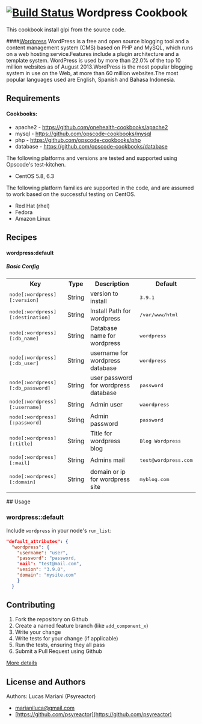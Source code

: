 [![Build Status](https://travis-ci.org/psyreactor/wordpress-cookbook.svg?branch=master)](https://travis-ci.org/psyreactor/wordpress-cookbook)
Wordpress Cookbook
===============

This cookbook install glpi from the source code.

####[Wordpress](https://wordpress.org/)
WordPress is a free and open source blogging tool and a content management system (CMS) based on PHP and MySQL, which runs on a web hosting service.Features include a plugin architecture and a template system. WordPress is used by more than 22.0% of the top 10 million websites as of August 2013.WordPress is the most popular blogging system in use on the Web, at more than 60 million websites.The most popular languages used are English, Spanish and Bahasa Indonesia.

Requirements
------------
#### Cookbooks:

- apache2 - https://github.com/onehealth-cookbooks/apache2
- mysql - https://github.com/opscode-cookbooks/mysql
- php - https://github.com/opscode-cookbooks/php
- database - https://github.com/opscode-cookbooks/database

The following platforms and versions are tested and supported using Opscode's test-kitchen.

- CentOS 5.8, 6.3

The following platform families are supported in the code, and are assumed to work based on the successful testing on CentOS.


- Red Hat (rhel)
- Fedora
- Amazon Linux

Recipes
-------
#### wordpress:default
##### Basic Config

<table>
  <tr>
    <th>Key</th>
    <th>Type</th>
    <th>Description</th>
    <th>Default</th>
  </tr>
  <tr>
    <td><tt>node[:wordpress][:version]</tt></td>
    <td>String</td>
    <td>version to install</td>
    <td><tt>3.9.1</tt></td>
  </tr>
  <tr>
    <td><tt>node[:wordpress][:destination]</tt></td>
    <td>String</td>
    <td>Install Path for wordpress</td>
    <td><tt>/var/www/html</tt></td>
  </tr>
  <tr>
    <td><tt>node[:wordpress][:db_name]</tt></td>
    <td>String</td>
    <td>Database name for wordpress</td>
    <td><tt>wordpress</tt></td>
  </tr>
  <tr>
    <td><tt>node[:wordpress][:db_user]</tt></td>
    <td>String</td>
    <td>username for wordpress database</td>
    <td><tt>wordpress</tt></td>
  </tr>
  <tr>
    <td><tt>node[:wordpress][:db_password]</tt></td>
    <td>String</td>
    <td>user password for wordpress database</td>
    <td><tt>password</tt></td>
  </tr>
  <tr>
    <td><tt>node[:wordpress][:username]</tt></td>
    <td>String</td>
    <td>Admin user</td>
    <td><tt>waordpress</tt></td>
  </tr>
  <tr>
    <td><tt>node[:wordpress][:password]</tt></td>
    <td>String</td>
    <td>Admin password</td>
    <td><tt>password</tt></td>
  </tr>
  <tr>
    <td><tt>node[:wordpress][:title]</tt></td>
    <td>String</td>
    <td>Title for wordpress blog</td>
    <td><tt>Blog Wordpress</tt></td>
  </tr>
  <tr>
    <td><tt>node[:wordpress][:mail]</tt></td>
    <td>String</td>
    <td>Admins mail</td>
    <td><tt>test@wordpress.com</tt></td>
  </tr>
  <tr>
    <td><tt>node[:wordpress][:domain]</tt></td>
    <td>String</td>
    <td>domain or ip for wordpress site</td>
    <td><tt>myblog.com</tt></td>
  </tr>
</table>
## Usage

### wordpress::default

Include `wordpress` in your node's `run_list`:

```json
"default_attributes": {
  "wordpress": {
    "username": "user",
    "password": "password,
    "mail': "test@mail.com",
    "vesion": "3.9.0",
    "domain": "mysite.com"
    }
  }
```


Contributing
------------

1. Fork the repository on Github
2. Create a named feature branch (like `add_component_x`)
3. Write your change
4. Write tests for your change (if applicable)
5. Run the tests, ensuring they all pass
6. Submit a Pull Request using Github

[More details](https://github.com/psyreactor/wordpress-cookbook/blob/master/CONTRIBUTING.md)

License and Authors
-------------------
Authors:
Lucas Mariani (Psyreactor)
- [marianiluca@gmail.com](mailto:marianiluca@gmail.com)
- [https://github.com/psyreactor](https://github.com/psyreactor)